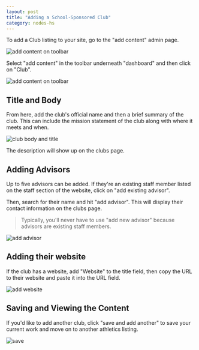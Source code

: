 ```yaml
---
layout: post
title: "Adding a School-Sponsored Club"
category: nodes-hs
---
```


To add a Club listing to your site, go to the "add content" admin page.

![add content on toolbar](/schoolsites-help/images/uploading/toolbar-add-content.jpg)

Select "add content" in the toolbar underneath "dashboard" and then click on "Club".

![add content on toolbar](/schoolsites-help/images/clubs/add-club.jpg)

## Title and Body

From here, add the club's official name and then a brief summary of the club. This can include the mission statement of the club along with where it meets and when.

![club body and title](/schoolsites-help/images/clubs/club-title-description.jpg)

The description will show up on the clubs page.

## Adding Advisors

Up to five advisors can be added. If they're an existing staff member listed on the staff section of the website, click on "add existing advisor". 

Then, search for their name and hit "add advisor". This will display their contact information on the clubs page.

> Typically, you'll never have to use "add new advisor" because advisors are existing staff members.

![add advisor](/schoolsites-help/images/clubs/club-advisor.jpg)

## Adding their website

If the club has a website, add "Website" to the title field, then copy the URL to their website and paste it into the URL field. 

![add website](/schoolsites-help/images/uploading/program-website.jpg)

## Saving and Viewing the Content

If you'd like to add another club, click "save and add another" to save your current work and move on to another athletics listing. 

![save](/schoolsites-help/images/uploading/save-button.jpg)